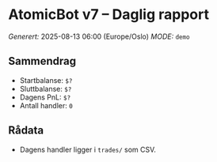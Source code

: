 # AtomicBot v7 – Daglig rapport
*Generert:* 2025-08-13 06:00 (Europe/Oslo)
*MODE:* `demo`

## Sammendrag
- Startbalanse: `$? `
- Sluttbalanse: `$? `
- Dagens PnL: `$? `
- Antall handler: `0`

## Rådata
- Dagens handler ligger i `trades/` som CSV.